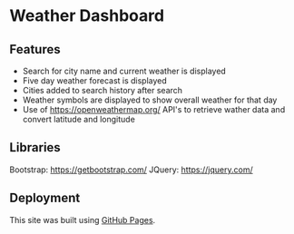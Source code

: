 # Weather Dashboard

## Features

- Search for city name and current weather is displayed
- Five day weather forecast is displayed
- Cities added to search history after search
- Weather symbols are displayed to show overall weather for that day
- Use of https://openweathermap.org/ API's to retrieve wather data and convert latitude and longitude

## Libraries

Bootstrap: https://getbootstrap.com/
JQuery: https://jquery.com/

## Deployment

This site was built using [GitHub Pages](https://bganser15.github.io/weather-dashboard).

